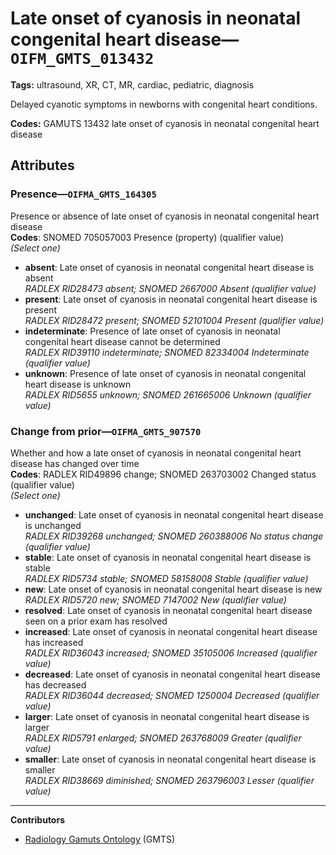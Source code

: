 # Late onset of cyanosis in neonatal congenital heart disease—`OIFM_GMTS_013432`

**Tags:** ultrasound, XR, CT, MR, cardiac, pediatric, diagnosis

Delayed cyanotic symptoms in newborns with congenital heart conditions.

**Codes:** GAMUTS 13432 late onset of cyanosis in neonatal congenital heart disease

## Attributes

### Presence—`OIFMA_GMTS_164305`

Presence or absence of late onset of cyanosis in neonatal congenital heart disease  
**Codes**: SNOMED 705057003 Presence (property) (qualifier value)  
*(Select one)*

- **absent**: Late onset of cyanosis in neonatal congenital heart disease is absent  
_RADLEX RID28473 absent; SNOMED 2667000 Absent (qualifier value)_
- **present**: Late onset of cyanosis in neonatal congenital heart disease is present  
_RADLEX RID28472 present; SNOMED 52101004 Present (qualifier value)_
- **indeterminate**: Presence of late onset of cyanosis in neonatal congenital heart disease cannot be determined  
_RADLEX RID39110 indeterminate; SNOMED 82334004 Indeterminate (qualifier value)_
- **unknown**: Presence of late onset of cyanosis in neonatal congenital heart disease is unknown  
_RADLEX RID5655 unknown; SNOMED 261665006 Unknown (qualifier value)_

### Change from prior—`OIFMA_GMTS_907570`

Whether and how a late onset of cyanosis in neonatal congenital heart disease has changed over time  
**Codes**: RADLEX RID49896 change; SNOMED 263703002 Changed status (qualifier value)  
*(Select one)*

- **unchanged**: Late onset of cyanosis in neonatal congenital heart disease is unchanged  
_RADLEX RID39268 unchanged; SNOMED 260388006 No status change (qualifier value)_
- **stable**: Late onset of cyanosis in neonatal congenital heart disease is stable  
_RADLEX RID5734 stable; SNOMED 58158008 Stable (qualifier value)_
- **new**: Late onset of cyanosis in neonatal congenital heart disease is new  
_RADLEX RID5720 new; SNOMED 7147002 New (qualifier value)_
- **resolved**: Late onset of cyanosis in neonatal congenital heart disease seen on a prior exam has resolved  
- **increased**: Late onset of cyanosis in neonatal congenital heart disease has increased  
_RADLEX RID36043 increased; SNOMED 35105006 Increased (qualifier value)_
- **decreased**: Late onset of cyanosis in neonatal congenital heart disease has decreased  
_RADLEX RID36044 decreased; SNOMED 1250004 Decreased (qualifier value)_
- **larger**: Late onset of cyanosis in neonatal congenital heart disease is larger  
_RADLEX RID5791 enlarged; SNOMED 263768009 Greater (qualifier value)_
- **smaller**: Late onset of cyanosis in neonatal congenital heart disease is smaller  
_RADLEX RID38669 diminished; SNOMED 263796003 Lesser (qualifier value)_

---

**Contributors**

- [Radiology Gamuts Ontology](https://gamuts.net/) (GMTS)